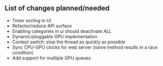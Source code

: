 ## List of changes planned/needed

- Timer sorting in UI
- Refactor/reduce API surface
- Enabling categories in ui should deactivate *ALL*
- Dynamic/pluggable GPU implementation
- Context switch: stop the thread as quickly as possible
- Sync CPU-GPU clocks for web server (naive method results in a race condition)
- Add support for multiple GPU queues
